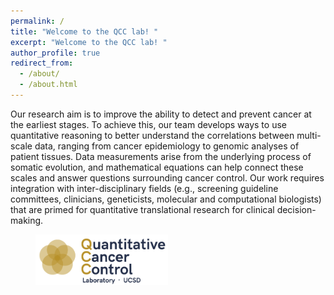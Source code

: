 ```yaml
---
permalink: /
title: "Welcome to the QCC lab! "
excerpt: "Welcome to the QCC lab! "
author_profile: true
redirect_from: 
  - /about/
  - /about.html
---
```




Our research aim is to improve the ability to detect and prevent cancer at the earliest stages. To achieve this, our team develops ways to use quantitative reasoning to better understand the correlations between multi-scale data, ranging from cancer epidemiology to genomic analyses of patient tissues. Data measurements arise from the underlying process of somatic evolution, and mathematical equations can help connect these scales and answer questions surrounding cancer control. Our work requires integration with inter-disciplinary fields (e.g., screening guideline committees, clinicians, geneticists, molecular and computational biologists) that are primed for quantitative translational research for clinical decision-making.
<figure>
  <a href="/images/Main_Logo.png">
  <img src="/images/Main_Logo.png" alt = "Logo" width="50%" />
    </a>
</figure>


